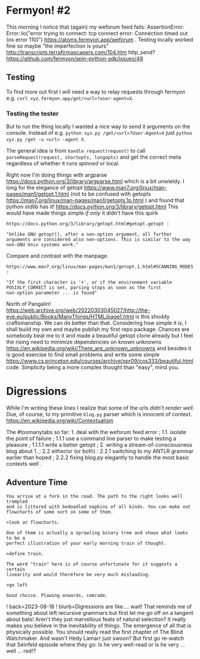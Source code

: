 # Fermyon! #2

This morning I notice that (again) my weforum feed fails: AssertionError: Error::Io("error trying to connect: tcp connect error: Connection timed out (os error 110)") https://atoms.fermyon.app/weforum . Testing locally worked fine so maybe "the imperfection is yours" http://transcripts.terrafirmascapers.com/104.htm http_send? https://github.com/fermyon/spin-python-sdk/issues/48

## Testing

To find more out first I will need a way to relay requests through fermyon e.g. `curl xyz.fermyon.app/get/<url>?user-agent=X`.

### Testing the tester

But to run the thing locally I wanted a nice way to send it arguments on the console. Instead of e.g. `python xyz.py /get/<url>?User-Agent=X` just `python xyz.py /get -u <url> -agent X`.

The general idea is from `handle_request(request)` to call `parseRequest(request, shortopts, longopts)` and get the correct meta regardless of whether it runs *spinned* or local.

Right now I'm doing things with argparse https://docs.python.org/3/library/argparse.html which is a bit unwieldy. I long for the elegance of getopt https://www.man7.org/linux/man-pages/man1/getopt.1.html (not to be confused with getopts https://man7.org/linux/man-pages/man1/getopts.1p.html ) and found that python stdlib has it! https://docs.python.org/3/library/getopt.html This would have made things simple *if only* it didn't have this quirk

	https://docs.python.org/3/library/getopt.html#getopt.getopt :

	"Unlike GNU getopt(), after a non-option argument, all further arguments are considered also non-options. This is similar to the way non-GNU Unix systems work."

Compare and contrast with the manpage.

	https://www.man7.org/linux/man-pages/man1/getopt.1.html#SCANNING_MODES :

	"If the first character is '+', or if the environment variable
	POSIXLY_CORRECT is set, parsing stops as soon as the first
	non-option parameter ... is found"

North of Pangalin! https://web.archive.org/web/20220303045027/http://the-eye.eu/public/Books/ManyThings/HTML/page1.html is this shoddy craftsmanship. We can do better than that. Considering how simple it is, I shall build my own and maybe publish my first repo package. Chances are somebody beat me to it and made a beautiful getopt clone already but I feel the rising need to minimize dependencies on known unknowns https://en.wikipedia.org/wiki/There_are_unknown_unknowns and besides it is good exercise to find small problems and write some simple https://www.cs.princeton.edu/courses/archive/spr09/cos333/beautiful.html code. Simplicity being a more complex thought than "easy", mind you.

# Digressions

While I'm writing these lines I realize that some of the urls _didn't render well_. Due, of course, to my primitive `blog.py` parser which is innocent of context. https://en.wikipedia.org/wiki/Contextualism

The #toomanytabs so far: 1. deal with the weforum feed error ; 1.1. isolate the point of failure ; 1.1.1 use a command line parser to make testing a pleasure ; 1.1.1.1 write a better getopt ; 2. writing a stream-of-consciousness blog about 1. ; 2.2 either/or (or both) : 2.2.1 switching to my ANTLR grammar earlier than hoped ; 2.2.2 fixing blog.py elegantly to handle the most basic contexts well .

## Adventure Time

	You arrive at a fork in the road. The path to the right looks well trampled
	and is littered with bedoodled napkins of all kinds. You can make out
	flowcharts of some sort on some of them.

	>look at flowcharts.

	One of them is actually a sprawling binary tree and shows what looks to be a
	perfect illustration of your early morning train of thought.

	>define train.

	The word "train" here is of course unfortunate for it suggests a certain
	linearity and would therefore be very much misleading.

	>go left

	Good choice. Plowing onwards, comrade.


! back=2023-08-18
! blurb=Digressions are like.... wait! That reminds me of something about left recursive grammars but first let me go off on a tangent about bats! Aren't they just marvellous feats of natural selection? It really makes you believe in the inevitability of things. The emergence of all that is physically possible. You should really read the first chapter of The Blind Watchmaker. And wasn't Hedy Lamarr just *swoon*? But first go re-watch that Seinfeld episode where they go: Is he very well-read or is he very ... well ... red!?
